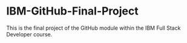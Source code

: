 # IBM-GitHub-Final-Project

This is the final project of the GitHub module within the IBM Full Stack Developer course.

